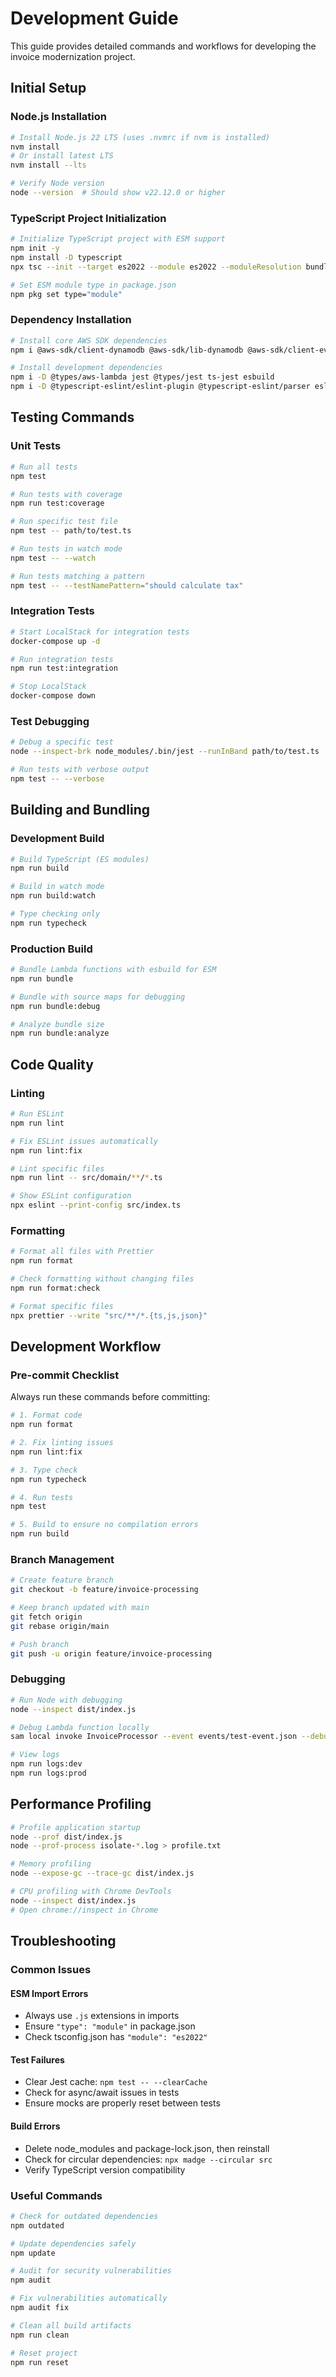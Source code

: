 # Development Guide

This guide provides detailed commands and workflows for developing the invoice modernization project.

## Initial Setup

### Node.js Installation

```bash
# Install Node.js 22 LTS (uses .nvmrc if nvm is installed)
nvm install
# Or install latest LTS
nvm install --lts

# Verify Node version
node --version  # Should show v22.12.0 or higher
```

### TypeScript Project Initialization

```bash
# Initialize TypeScript project with ESM support
npm init -y
npm install -D typescript
npx tsc --init --target es2022 --module es2022 --moduleResolution bundler --strict

# Set ESM module type in package.json
npm pkg set type="module"
```

### Dependency Installation

```bash
# Install core AWS SDK dependencies
npm i @aws-sdk/client-dynamodb @aws-sdk/lib-dynamodb @aws-sdk/client-eventbridge @aws-sdk/client-s3

# Install development dependencies
npm i -D @types/aws-lambda jest @types/jest ts-jest esbuild
npm i -D @typescript-eslint/eslint-plugin @typescript-eslint/parser eslint prettier
```

## Testing Commands

### Unit Tests

```bash
# Run all tests
npm test

# Run tests with coverage
npm run test:coverage

# Run specific test file
npm test -- path/to/test.ts

# Run tests in watch mode
npm test -- --watch

# Run tests matching a pattern
npm test -- --testNamePattern="should calculate tax"
```

### Integration Tests

```bash
# Start LocalStack for integration tests
docker-compose up -d

# Run integration tests
npm run test:integration

# Stop LocalStack
docker-compose down
```

### Test Debugging

```bash
# Debug a specific test
node --inspect-brk node_modules/.bin/jest --runInBand path/to/test.ts

# Run tests with verbose output
npm test -- --verbose
```

## Building and Bundling

### Development Build

```bash
# Build TypeScript (ES modules)
npm run build

# Build in watch mode
npm run build:watch

# Type checking only
npm run typecheck
```

### Production Build

```bash
# Bundle Lambda functions with esbuild for ESM
npm run bundle

# Bundle with source maps for debugging
npm run bundle:debug

# Analyze bundle size
npm run bundle:analyze
```

## Code Quality

### Linting

```bash
# Run ESLint
npm run lint

# Fix ESLint issues automatically
npm run lint:fix

# Lint specific files
npm run lint -- src/domain/**/*.ts

# Show ESLint configuration
npx eslint --print-config src/index.ts
```

### Formatting

```bash
# Format all files with Prettier
npm run format

# Check formatting without changing files
npm run format:check

# Format specific files
npx prettier --write "src/**/*.{ts,js,json}"
```

## Development Workflow

### Pre-commit Checklist

Always run these commands before committing:

```bash
# 1. Format code
npm run format

# 2. Fix linting issues
npm run lint:fix

# 3. Type check
npm run typecheck

# 4. Run tests
npm test

# 5. Build to ensure no compilation errors
npm run build
```

### Branch Management

```bash
# Create feature branch
git checkout -b feature/invoice-processing

# Keep branch updated with main
git fetch origin
git rebase origin/main

# Push branch
git push -u origin feature/invoice-processing
```

### Debugging

```bash
# Run Node with debugging
node --inspect dist/index.js

# Debug Lambda function locally
sam local invoke InvoiceProcessor --event events/test-event.json --debug

# View logs
npm run logs:dev
npm run logs:prod
```

## Performance Profiling

```bash
# Profile application startup
node --prof dist/index.js
node --prof-process isolate-*.log > profile.txt

# Memory profiling
node --expose-gc --trace-gc dist/index.js

# CPU profiling with Chrome DevTools
node --inspect dist/index.js
# Open chrome://inspect in Chrome
```

## Troubleshooting

### Common Issues

#### ESM Import Errors
- Always use `.js` extensions in imports
- Ensure `"type": "module"` in package.json
- Check tsconfig.json has `"module": "es2022"`

#### Test Failures
- Clear Jest cache: `npm test -- --clearCache`
- Check for async/await issues in tests
- Ensure mocks are properly reset between tests

#### Build Errors
- Delete node_modules and package-lock.json, then reinstall
- Check for circular dependencies: `npx madge --circular src`
- Verify TypeScript version compatibility

### Useful Commands

```bash
# Check for outdated dependencies
npm outdated

# Update dependencies safely
npm update

# Audit for security vulnerabilities
npm audit

# Fix vulnerabilities automatically
npm audit fix

# Clean all build artifacts
npm run clean

# Reset project
npm run reset
```